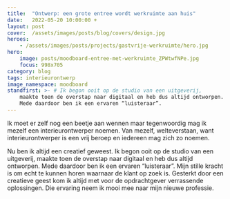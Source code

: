 ```yaml
---
title:  "Ontwerp: een grote entree wordt werkruimte aan huis"
date:   2022-05-20 10:00:00 +
layout: post
cover:  /assets/images/posts/blog/covers/design.jpg
heroes:
    - /assets/images/posts/projects/gastvrije-werkruimte/hero.jpg
hero:
    image: posts/moodboard-entree-met-werkruimte_ZPWtwfNPe.jpg
    focus: 998x705
category: blog
tags: interieurontwerp
image_namespace: moodboard
standfirst: >- # Ik begon ooit op de studio van een uitgeverij,
    maakte toen de overstap naar digitaal en heb dus altijd ontworpen.
    Mede daardoor ben ik een ervaren “luisteraar”.
---
```



<div class="content-750 center-relative">
    <p>Ik moet er zelf nog een beetje aan wennen maar tegenwoordig mag ik mezelf een interieurontwerper noemen. Van mezelf, welteverstaan, want interieurontwerper is een vrij beroep en iedereen mag zich zo noemen.</p>
    <p>Nu ben ik altijd een creatief geweest. Ik begon ooit op de studio van een uitgeverij, maakte toen de overstap naar digitaal en heb dus altijd ontworpen. Mede daardoor ben ik een ervaren “luisteraar”. Mijn stille kracht is om echt te kunnen horen waarnaar de klant op zoek is. Gesterkt door een creatieve geest kom ik altijd met voor de opdrachtgever verrassende oplossingen. Die ervaring neem ik mooi mee naar mijn nieuwe professie.</p>
</div>
